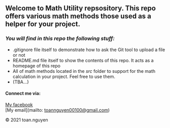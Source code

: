 ## Welcome to Math Utility repsository. This repo offers various math methods those used as a helper for your project.

### *_You will find in this repo the following stuff:_*
* .gitignore file itself to demonstrate how to ask the Git tool to upload a file or not
* README.md file itself to show the contents of this repo. It acts as a homepage of this repo
* All of math methods located in the *src* folder to support for the math calculation in your project. Feel free to use them.
* (TBA...)

#### Connect me via:
[My facebook](https://www.facebook.com/toannguyen00100)  
[My email](mailto: toannguyen00100@gmail.com)

© 2021 toan.nguyen